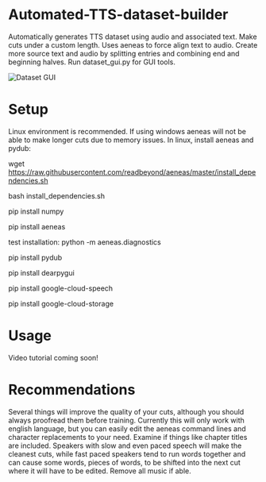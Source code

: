 # Automated-TTS-dataset-builder
Automatically generates TTS dataset using audio and associated text. Make cuts under a custom length. Uses aeneas to force align text to audio. Create more source text and audio by splitting entries and combining end and beginning halves. Run dataset_gui.py for GUI tools.

![Dataset GUI](https://github.com/youmebangbang/Automated-TTS-dataset-builder/blob/master/dataset_gui.png)


# Setup
Linux environment is recommended. If using windows aeneas will not be able to make longer cuts due to memory issues. 
In linux, install aeneas and pydub:

wget https://raw.githubusercontent.com/readbeyond/aeneas/master/install_dependencies.sh

bash install_dependencies.sh

pip install numpy

pip install aeneas

test installation:  python -m aeneas.diagnostics

pip install pydub

pip install dearpygui

pip install google-cloud-speech

pip install google-cloud-storage

# Usage

Video tutorial coming soon!

# Recommendations

Several things will improve the quality of your cuts, although you should always proofread them before training. Currently this will only work with english language, but you can easily edit the aeneas command lines and character replacements to your need. Examine if things like chapter titles are included. Speakers with slow and even paced speech will make the cleanest cuts, while fast paced speakers tend to run words together and can cause some words, pieces of words, to be shifted into the next cut where it will have to be edited. Remove all music if able.

